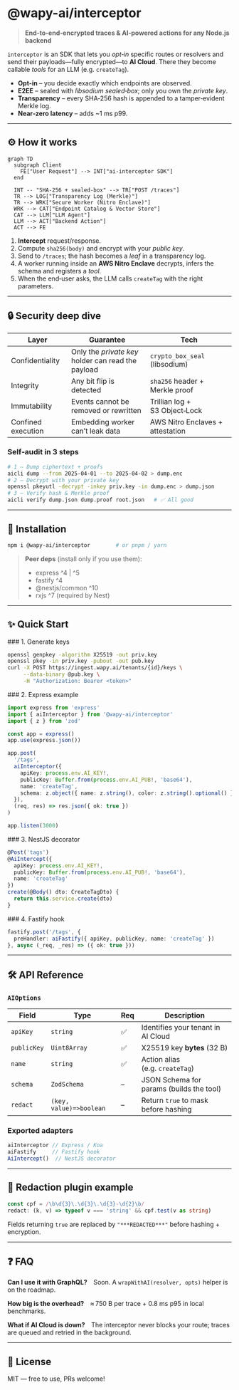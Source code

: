 # @wapy-ai/interceptor

> **End‑to‑end‑encrypted traces & AI‑powered actions for any Node.js backend**

`interceptor` is an SDK that lets you _opt‑in_ specific routes or resolvers and send their payloads—fully encrypted—to **AI Cloud**. There they become callable *tools* for an LLM (e.g. `createTag`).

* **Opt‑in** – you decide exactly which endpoints are observed.
* **E2EE** – sealed with _libsodium sealed‑box_; only you own the *private key*.
* **Transparency** – every SHA‑256 hash is appended to a tamper‑evident Merkle log.
* **Near‑zero latency** – adds ~1 ms p99.

---

## ⚙️ How it works

```mermaid
graph TD
  subgraph Client
    FE["User Request"] --> INT["ai‑interceptor SDK"]
  end

  INT -- "SHA‑256 + sealed‑box" --> TR["POST /traces"]
  TR --> LOG["Transparency Log (Merkle)"]
  TR --> WRK["Secure Worker (Nitro Enclave)"]
  WRK --> CAT["Endpoint Catalog & Vector Store"]
  CAT --> LLM["LLM Agent"]
  LLM --> ACT["Backend Action"]
  ACT --> FE
```
1. **Intercept** request/response.
2. Compute `sha256(body)` and encrypt with your _public key_.
3. Send to `/traces`; the hash becomes a *leaf* in a transparency log.
4. A worker running inside an **AWS Nitro Enclave** decrypts, infers the schema and registers a _tool_.
5. When the end‑user asks, the LLM calls `createTag` with the right parameters.

---

## 🔒 Security deep dive

| Layer | Guarantee | Tech |
|-------|-----------|------|
| Confidentiality | Only the *private key* holder can read the payload | `crypto_box_seal` (libsodium) |
| Integrity | Any bit flip is detected | `sha256` header + Merkle proof |
| Immutability | Events cannot be removed or rewritten | Trillian log + S3 Object‑Lock |
| Confined execution | Embedding worker can’t leak data | AWS Nitro Enclaves + attestation |

### Self‑audit in 3 steps

```bash
# 1 – Dump ciphertext + proofs
aicli dump --from 2025‑04‑01 --to 2025‑04‑02 > dump.enc
# 2 – Decrypt with your private key
openssl pkeyutl -decrypt -inkey priv.key -in dump.enc > dump.json
# 3 – Verify hash & Merkle proof
aicli verify dump.json dump.proof root.json   # ✅ All good
```

---

## 🚀 Installation

```bash
npm i @wapy-ai/interceptor        # or pnpm / yarn
```

> **Peer deps** (install only if you use them):
> * express ^4 | ^5
> * fastify ^4
> * @nestjs/common ^10
> * rxjs ^7 (required by Nest)

---

## ✨ Quick Start

### 1. Generate keys

```bash
openssl genpkey -algorithm X25519 -out priv.key
openssl pkey -in priv.key -pubout -out pub.key
curl -X POST https://ingest.wapy.ai/tenants/{id}/keys \
     --data-binary @pub.key \
     -H "Authorization: Bearer <token>"
```

### 2. Express example

```ts
import express from 'express'
import { aiInterceptor } from '@wapy-ai/interceptor'
import { z } from 'zod'

const app = express()
app.use(express.json())

app.post(
  '/tags',
  aiInterceptor({
    apiKey: process.env.AI_KEY!,
    publicKey: Buffer.from(process.env.AI_PUB!, 'base64'),
    name: 'createTag',
    schema: z.object({ name: z.string(), color: z.string().optional() })
  }),
  (req, res) => res.json({ ok: true })
)

app.listen(3000)
```

### 3. NestJS decorator

```ts
@Post('tags')
@AiIntercept({
  apiKey: process.env.AI_KEY!,
  publicKey: Buffer.from(process.env.AI_PUB!, 'base64'),
  name: 'createTag'
})
create(@Body() dto: CreateTagDto) {
  return this.service.create(dto)
}
```

### 4. Fastify hook

```ts
fastify.post('/tags', {
  preHandler: aiFastify({ apiKey, publicKey, name: 'createTag' })
}, async (_req, _res) => ({ ok: true }))
```

---

## 🛠️ API Reference

### `AIOptions`

| Field | Type | Req | Description |
|-------|------|-----|-------------|
| `apiKey` | `string` | ✅ | Identifies your tenant in AI Cloud |
| `publicKey` | `Uint8Array` | ✅ | X25519 key **bytes** (32 B) |
| `name` | `string` | ✅ | Action alias (e.g. `createTag`) |
| `schema` | `ZodSchema` | – | JSON Schema for params (builds the tool) |
| `redact` | `(key, value)=>boolean` | – | Return `true` to mask before hashing |

### Exported adapters

```ts
aiInterceptor // Express / Koa
aiFastify     // Fastify hook
AiIntercept()  // NestJS decorator
```

---

## 🧹 Redaction plugin example

```ts
const cpf = /\b\d{3}\.\d{3}\.\d{3}-\d{2}\b/
redact: (k, v) => typeof v === 'string' && cpf.test(v as string)
```
Fields returning `true` are replaced by `"***REDACTED***"` before hashing + encryption.

---

## ❓ FAQ

**Can I use it with GraphQL?** Soon. A `wrapWithAI(resolver, opts)` helper is on the roadmap.

**How big is the overhead?** ≈ 750 B per trace + 0.8 ms p95 in local benchmarks.

**What if AI Cloud is down?** The interceptor never blocks your route; traces are queued and retried in the background.

---

## 📜 License

MIT — free to use, PRs welcome!

